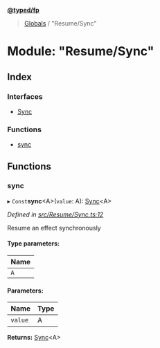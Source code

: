 **[@typed/fp](../README.md)**

> [Globals](../globals.md) / "Resume/Sync"

# Module: "Resume/Sync"

## Index

### Interfaces

* [Sync](../interfaces/_resume_sync_.sync.md)

### Functions

* [sync](_resume_sync_.md#sync)

## Functions

### sync

▸ `Const`**sync**\<A>(`value`: A): [Sync](../interfaces/_resume_sync_.sync.md)\<A>

*Defined in [src/Resume/Sync.ts:12](https://github.com/TylorS/typed-fp/blob/559f273/src/Resume/Sync.ts#L12)*

Resume an effect synchronously

#### Type parameters:

Name |
------ |
`A` |

#### Parameters:

Name | Type |
------ | ------ |
`value` | A |

**Returns:** [Sync](../interfaces/_resume_sync_.sync.md)\<A>
